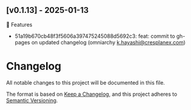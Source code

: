 ## [v0.1.13] - 2025-01-13

🚀 Features
- 51a19b670cb48f3f5606a397475245088d5692c3: feat: commit to gh-pages on updated changelog (omniarchy <k.hayashi@cresplanex.com>)

# Changelog

All notable changes to this project will be documented in this file.

The format is based on [Keep a Changelog](https://keepachangelog.com/en/1.1.0/),
and this project adheres to [Semantic Versioning](https://semver.org/spec/v2.0.0.html).

